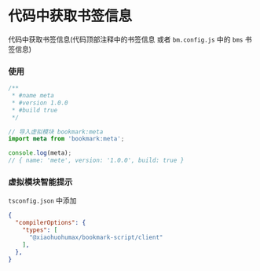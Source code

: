 # 代码中获取书签信息

代码中获取书签信息(代码顶部注释中的书签信息 或者 `bm.config.js` 中的 `bms` 书签信息)

### 使用

```ts
/**
 * #name meta
 * #version 1.0.0
 * #build true
 */

// 导入虚拟模块 bookmark:meta
import meta from 'bookmark:meta';

console.log(meta);
// { name: 'mete', version: '1.0.0', build: true }
```

### 虚拟模块智能提示

`tsconfig.json` 中添加

```json
{
  "compilerOptions": {
    "types": [
      "@xiaohuohumax/bookmark-script/client"
    ],
  },
}
```